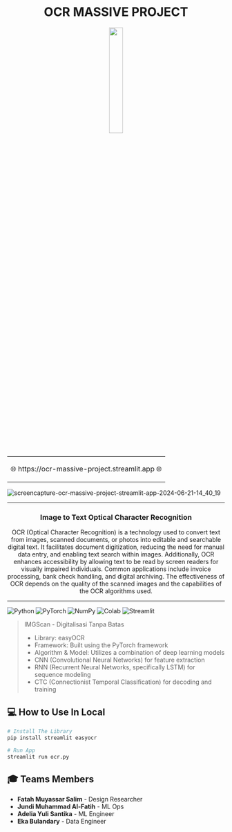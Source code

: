 <h1 align="center"> OCR MASSIVE PROJECT </h1>

<p align="center">
<img src="https://github.com/jundimuhammadalfatih/ocr/assets/91357888/25e8bfb9-65c5-481e-a67a-4b6f02327495" width="25%" height="25%" class="center">
</p>

<table align="center">
<tr>
<td>
<p> 🌐 https://ocr-massive-project.streamlit.app 🌐 </p>
</td>
</tr>
</table>

![screencapture-ocr-massive-project-streamlit-app-2024-06-21-14_40_19](https://github.com/jundimuhammadalfatih/ocr/assets/91357888/73c1f7bb-430f-4e5a-b4cd-c0bd59f61b53)

---

<h3 align="center"> Image to Text Optical Character Recognition </h3>

<p align="center">
OCR (Optical Character Recognition) is a technology used to convert text from images, scanned documents, or photos into editable and searchable digital text. It facilitates document digitization, reducing the need for manual data entry, and enabling text search within images. Additionally, OCR enhances accessibility by allowing text to be read by screen readers for visually impaired individuals. Common applications include invoice processing, bank check handling, and digital archiving. The effectiveness of OCR depends on the quality of the scanned images and the capabilities of the OCR algorithms used.
</p>

---

![Python](https://img.shields.io/badge/python-3670A0?style=for-the-badge&logo=python&logoColor=ffdd54) 
![PyTorch](https://img.shields.io/badge/PyTorch-%23EE4C2C.svg?style=for-the-badge&logo=PyTorch&logoColor=white)
![NumPy](https://img.shields.io/badge/numpy-%23013243.svg?style=for-the-badge&logo=numpy&logoColor=white)
![Colab](https://img.shields.io/badge/Colab-F9AB00?style=for-the-badge&logo=googlecolab&color=525252)
![Streamlit](https://img.shields.io/badge/Streamlit-FF4B4B?style=for-the-badge&logo=Streamlit&logoColor=white)

> IMGScan - Digitalisasi Tanpa Batas
> - Library: easyOCR
> - Framework: Built using the PyTorch framework
> - Algorithm & Model: Utilizes a combination of deep learning models
> - CNN (Convolutional Neural Networks) for feature extraction
> - RNN (Recurrent Neural Networks, specifically LSTM) for sequence modeling
> - CTC (Connectionist Temporal Classification) for decoding and training

## 💻 How to Use In Local 

```bash
# Install The Library
pip install streamlit easyocr

# Run App
streamlit run ocr.py
```

## 🎓 Teams Members 

- **Fatah Muyassar Salim** - Design Researcher
- **Jundi Muhammad Al-Fatih** - ML Ops
- **Adelia Yuli Santika** - ML Engineer
- **Eka Bulandary** - Data Engineer
